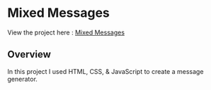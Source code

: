 # Mixed Messages

View the project here : [Mixed Messages](https://laidev.github.io/Mixed-Messages/)

## Overview

In this project I used HTML, CSS, & JavaScript to create a message generator. 
